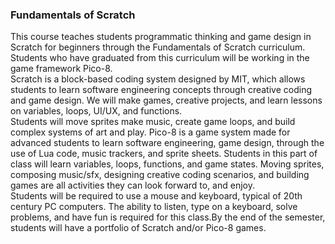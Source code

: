 <h3>Fundamentals of Scratch</h3>
<p>This course teaches students programmatic thinking and game design in Scratch for beginners through the Fundamentals of Scratch curriculum. <br>Students who have graduated from this curriculum will be working in the game framework Pico-8. <br>Scratch is a block-based coding system designed by MIT, which allows students to learn software engineering concepts through creative coding and game design. We will make games, creative projects, and learn lessons on variables, loops, UI/UX, and functions. <br>Students will move sprites make music, create game loops, and build complex systems of art and play. Pico-8 is a game system made for advanced students to learn software engineering, game design, through the use of Lua code, music trackers, and sprite sheets. Students in this part of class will learn variables, loops, functions, and game states. Moving sprites, composing music/sfx, designing creative coding scenarios, and building games are all activities they can look forward to, and enjoy.<br> Students will be required to use a mouse and keyboard, typical of 20th century PC computers. The ability to listen, type on a keyboard, solve problems, and have fun is required for this class.By the end of the semester, students will have a portfolio of Scratch and/or Pico-8 games.
</p>
